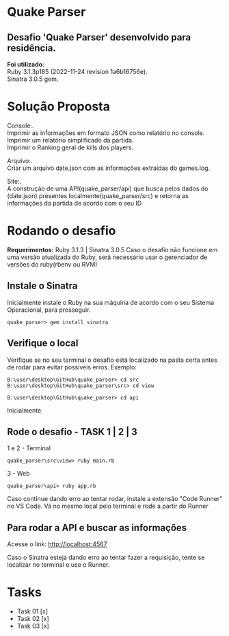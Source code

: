 # Quake Parser

Desafio 'Quake Parser' desenvolvido para residência.<br>
---
<b>Foi utilizado:</b><br>
Ruby 3.1.3p185 (2022-11-24 revision 1a6b16756e).<br>
Sinatra 3.0.5 gem.<br>

# Solução Proposta
Console:.<br>
  Imprimir as informações em formato JSON como relatório no console.<br>
  Imprimir um relatório simplificado da partida.<br>
  Imprimir o Ranking geral de kills dos players.<br>

Arquivo:.<br>
  Criar um arquivo date.json com as informações extraídas do games.log.<br>

Site:.<br>
  A construção de uma API(quake_parser/api) que busca pelos dados do (date.json) presentes localmente(quake_parser/src) e retorna as informações da partida de acordo com o seu ID<br>

# Rodando o desafio

<b>Requerimentos:</b> Ruby 3.1.3 | Sinatra 3.0.5
Caso o desafio não funcione em uma versão atualizada do Ruby, será necessário usar o gerenciador de versões do ruby(rbenv ou RVM)

## Instale o Sinatra
Inicialmente instale o Ruby na sua máquina de acordo com o seu Sistema Operacional, para prosseguir.
```console
quake_parser> gem install sinatra
```

## Verifique o local
Verifique se no seu terminal o desafio está localizado na pasta certa antes de rodar para evitar possíveis erros. Exemplo:
```console
B:\user\desktop\GitHub\quake_parser> cd src
B:\user\desktop\GitHub\quake_parser\src> cd view
```
```console
B:\user\desktop\GitHub\quake_parser> cd api
```

Inicialmente 
## Rode o desafio - TASK 1 | 2 | 3
1 e 2 - Terminal
```console
quake_parser\src\view> ruby main.rb
```
3 - Web
```console
quake_parser\api> ruby app.rb
```
Caso continue dando erro ao tentar rodar, instale a extensão "Code Runner" no VS Code.
Vá no mesmo local pelo terminal e rode a partir do Runner

## Para rodar a API e buscar as informações
Acesse o link: [http://localhost:4567](http://localhost:4567/)

Caso o Sinatra esteja dando erro ao tentar fazer a requisição, tente se localizar no terminal e use o Runner.

# Tasks
- Task 01 [x]
- Task 02 [x]
- Task 03 [x]